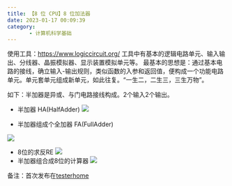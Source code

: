 ```yaml
---
title: 【8 位 CPU】8 位加法器
date: 2023-01-17 00:09:39
category: 
       - 计算机科学基础
---
```


使用工具：https://www.logiccircuit.org/
工具中有基本的逻辑电路单元、输入输出、分线器、晶振模拟器、显示装置模拟单元等。
最基本的思想是：通过基本电路的接线，确立输入-输出规则，类似函数的入参和返回值，便构成一个功能电路单元。单元套单元组成新单元，如此往复。“一生二，二生三，三生万物”。

如下：半加器是异或、与门电路接线构成。2个输入2个输出。

- 半加器 HA(HalfAdder)
![](https://testerhome.com//uploads/photo/2023/9ed140ce-6277-459b-a365-c33293175b2f.png!large)

- 半加器组成个全加器 FA(FullAdder)

![](https://testerhome.com//uploads/photo/2023/52094bbc-a4e2-4c0e-9e8b-3788b01193ac.png!large)

- 8位的求反RE
![](https://testerhome.com//uploads/photo/2023/b8010e1d-8608-4bcd-97f1-470532c871a3.png!large)
- 半加器组合成8位的计算器
![](/uploads/photo/2023/96acc38c-c9d8-473c-ab8f-9895a3001888.png!large)



备注：首次发布在[testerhome](https://testerhome.com/topics/35311)
